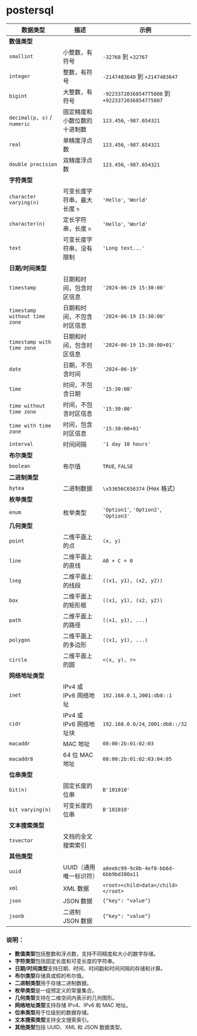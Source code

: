 # postersql

| 数据类型                     | 描述                                       | 示例                   |
|------------------------------|------------------------------------------|------------------------|
| **数值类型**                 |                                            |                        |
| `smallint`                   | 小整数，有符号                             | `-32768` 到 `+32767`   |
| `integer`                    | 整数，有符号                               | `-2147483648` 到 `+2147483647` |
| `bigint`                     | 大整数，有符号                             | `-9223372036854775808` 到 `+9223372036854775807` |
| `decimal(p, s)` / `numeric`  | 固定精度和小数位数的十进制数                 | `123.456`, `-987.654321` |
| `real`                       | 单精度浮点数                               | `123.456`, `-987.654321` |
| `double precision`           | 双精度浮点数                               | `123.456`, `-987.654321` |
| **字符类型**                 |                                            |                        |
| `character varying(n)`       | 可变长度字符串，最大长度 `n`              | `'Hello'`, `'World'`   |
| `character(n)`               | 定长字符串，长度 `n`                      | `'Hello'`, `'World'`   |
| `text`                       | 可变长度字符串，没有限制                  | `'Long text...'`       |
| **日期/时间类型**             |                                            |                        |
| `timestamp`                  | 日期和时间，包含时区信息                  | `'2024-06-19 15:30:00'` |
| `timestamp without time zone`| 日期和时间，不包含时区信息                | `'2024-06-19 15:30:00'` |
| `timestamp with time zone`   | 日期和时间，包含时区信息                  | `'2024-06-19 15:30:00+01'` |
| `date`                       | 日期，不包含时间                           | `'2024-06-19'`         |
| `time`                       | 时间，不包含日期                           | `'15:30:00'`           |
| `time without time zone`     | 时间，不包含时区信息                      | `'15:30:00'`           |
| `time with time zone`        | 时间，包含时区信息                        | `'15:30:00+01'`        |
| `interval`                   | 时间间隔                                   | `'1 day 10 hours'`     |
| **布尔类型**                 |                                            |                        |
| `boolean`                    | 布尔值                                     | `TRUE`, `FALSE`        |
| **二进制类型**               |                                            |                        |
| `bytea`                      | 二进制数据                                 | `\x53656C656374` (Hex 格式) |
| **枚举类型**                 |                                            |                        |
| `enum`                       | 枚举类型                                   | `'Option1'`, `'Option2'`, `'Option3'` |
| **几何类型**                 |                                            |                        |
| `point`                      | 二维平面上的点                             | `(x, y)`               |
| `line`                       | 二维平面上的直线                           | `AB + C = 0`           |
| `lseg`                       | 二维平面上的线段                           | `((x1, y1), (x2, y2))` |
| `box`                        | 二维平面上的矩形框                         | `((x1, y1), (x2, y2))` |
| `path`                       | 二维平面上的路径                           | `((x1, y1), ...)`      |
| `polygon`                    | 二维平面上的多边形                         | `((x1, y1), ...)`      |
| `circle`                     | 二维平面上的圆                             | `<(x, y), r>`          |
| **网络地址类型**             |                                            |                        |
| `inet`                       | IPv4 或 IPv6 网络地址                      | `192.168.0.1`, `2001:db8::1` |
| `cidr`                       | IPv4 或 IPv6 网络地址块                    | `192.168.0.0/24`, `2001:db8::/32` |
| `macaddr`                    | MAC 地址                                   | `08:00:2b:01:02:03`    |
| `macaddr8`                   | 64 位 MAC 地址                             | `08:00:2b:01:02:03:04:05` |
| **位串类型**                 |                                            |                        |
| `bit(n)`                     | 固定长度的位串                             | `B'101010'`            |
| `bit varying(n)`             | 可变长度的位串                             | `B'101010'`            |
| **文本搜索类型**             |                                            |                        |
| `tsvector`                   | 文档的全文搜索索引                         |                        |
| **其他类型**                 |                                            |                        |
| `uuid`                       | UUID（通用唯一标识符）                     | `a0eebc99-9c0b-4ef8-bb6d-6bb9bd380a11` |
| `xml`                        | XML 数据                                   | `<root><child>data</child></root>` |
| `json`                       | JSON 数据                                  | `{"key": "value"}`     |
| `jsonb`                      | 二进制 JSON 数据                           | `{"key": "value"}`     |

### 说明：

- **数值类型**包括整数和浮点数，支持不同精度和大小的数字存储。
- **字符类型**包括固定长度和可变长度的字符串。
- **日期/时间类型**支持日期、时间、时间戳和时间间隔的存储和计算。
- **布尔类型**存储真或假的布尔值。
- **二进制类型**用于存储二进制数据。
- **枚举类型**是一组预定义的常量集合。
- **几何类型**支持在二维空间内表示的几何图形。
- **网络地址类型**支持存储 IPv4、IPv6 和 MAC 地址。
- **位串类型**用于位级别的数据存储。
- **文本搜索类型**支持全文搜索索引。
- **其他类型**包括 UUID、XML 和 JSON 数据类型。

